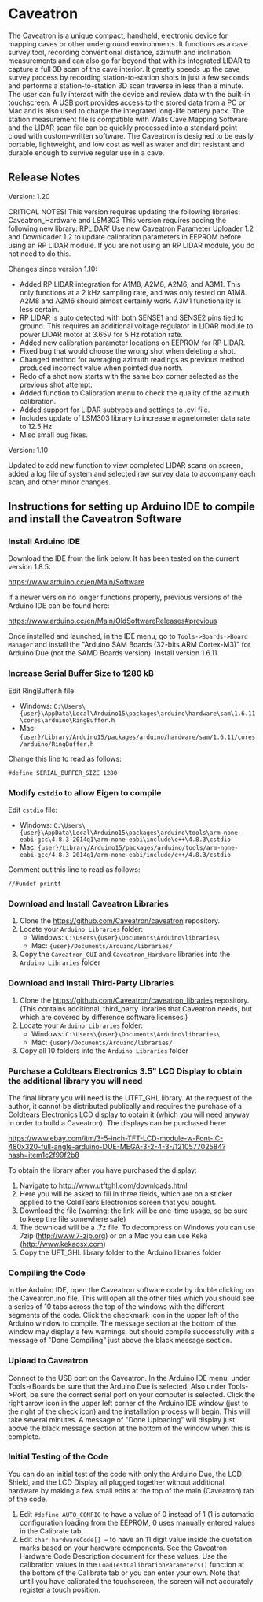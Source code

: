 # Caveatron

The Caveatron is a unique compact, handheld, electronic device for mapping caves or other underground environments. It functions as a cave survey tool, recording conventional distance, azimuth and inclination measurements and can also go far beyond that with its integrated LIDAR to capture a full 3D scan of the cave interior. It greatly speeds up the cave survey process by recording station-to-station shots in just a few seconds and performs a station-to-station 3D scan traverse in less than a minute. The user can fully interact with the device and review data with the built-in touchscreen. A USB port provides access to the stored data from a PC or Mac and is also used to charge the integrated long-life battery pack. The station measurement file is compatible with Walls Cave Mapping Software and the LIDAR scan file can be quickly processed into a standard point cloud with custom-written software. The Caveatron is designed to be easily portable, lightweight, and low cost as well as water and dirt resistant and durable enough to survive regular use in a cave.

## Release Notes

Version: 1.20

CRITICAL NOTES!
This version requires updating the following libraries: Caveatron_Hardware and LSM303
This version requires adding the following new library: RPLIDAR'
Use new Caveatron Parameter Uploader 1.2 and Downloader 1.2 to update calibration parameters in EEPROM before using an RP LIDAR module. If you are not using an RP LIDAR module, you do not need to do this.

Changes since version 1.10:
- Added RP LIDAR integration for A1M8, A2M8, A2M6, and A3M1. This only functions at a 2 kHz sampling rate, and was only tested on A1M8.     A2M8 and A2M6 should almost certainly work. A3M1 functionality is less certain.
- RP LIDAR is auto detected with both SENSE1 and SENSE2 pins tied to ground. This requires an additional voltage regulator in LIDAR module to power LIDAR motor at 3.65V for 5 Hz rotation rate.
- Added new calibration parameter locations on EEPROM for RP LIDAR.
- Fixed bug that would choose the wrong shot when deleting a shot.
- Changed method for averaging azimuth readings as previous method produced incorrect value when pointed due north.
- Redo of a shot now starts with the same box corner selected as the previous shot attempt.
- Added function to Calibration menu to check the quality of the azimuth calibration.
- Added support for LIDAR subtypes and settings to .cvl file.
- Includes update of LSM303 library to increase magnetometer data rate to 12.5 Hz
- Misc small bug fixes.


Version: 1.10

Updated to add new function to view completed LIDAR scans on screen, added a log file of system and selected raw survey data to accompany each scan, and other minor changes.


## Instructions for setting up Arduino IDE to compile and install the Caveatron Software

### Install Arduino IDE

Download the IDE from the link below. It has been tested on the current version 1.8.5:

https://www.arduino.cc/en/Main/Software

If a newer version no longer functions properly, previous versions of the Arduino IDE can be found here:

https://www.arduino.cc/en/Main/OldSoftwareReleases#previous

Once installed and launched, in the IDE menu, go to `Tools->Boards->Board Manager` and install the "Arduino SAM Boards (32-bits ARM Cortex-M3)" for Arduino Due (not the SAMD Boards version). Install version 1.6.11.

### Increase Serial Buffer Size to 1280 kB

Edit RingBuffer.h file:

- Windows: `C:\Users\{user}\AppData\Local\Arduino15\packages\arduino\hardware\sam\1.6.11\cores\arduino\RingBuffer.h`
- Mac: `{user}/Library/Arduino15/packages/arduino/hardware/sam/1.6.11/cores/arduino/RingBuffer.h`

Change this line to read as follows:

```
#define SERIAL_BUFFER_SIZE 1280
```

### Modify `cstdio` to allow Eigen to compile

Edit `cstdio` file:

- Windows: `C:\Users\{user}\AppData\Local\Arduino15\packages\arduino\tools\arm-none-eabi-gcc\4.8.3-2014q1\arm-none-eabi\include\c++\4.8.3\cstdio`
- Mac: `{user}/Library/Arduino15/packages/arduino/tools/arm-none-eabi-gcc/4.8.3-2014q1/arm-none-eabi/include/c++/4.8.3/cstdio`

Comment out this line to read as follows:

```
//#undef printf
```

### Download and Install Caveatron Libraries

1. Clone the https://github.com/Caveatron/caveatron repository.
2. Locate your `Arduino Libraries` folder:
    - Windows: `C:\Users\{user}\Documents\Arduino\libraries\`
    - Mac: `{user}/Documents/Arduino/libraries/`
3. Copy the `Caveatron_GUI` and `Caveatron_Hardware` libraries into the `Arduino Libraries` folder

### Download and Install Third-Party Libraries

1. Clone the https://github.com/Caveatron/caveatron_libraries repository. (This contains additional, third_party libraries that Caveatron needs, but which are covered by difference software licenses.)
2. Locate your `Arduino Libraries` folder:
    - Windows: `C:\Users\{user}\Documents\Arduino\libraries\`
    - Mac: `{user}/Documents/Arduino/libraries/`
3. Copy all 10 folders into the `Arduino Libraries` folder


### Purchase a Coldtears Electronics 3.5" LCD Display to obtain the additional library you will need

The final library you will need is the UTFT_GHL library. At the request of the author, it cannot be distributed publically and requires the purchase of a Coldtears Electronics LCD display to obtain it (which you will need anyway in order to build a Caveatron). The displays can be purchased here:

https://www.ebay.com/itm/3-5-inch-TFT-LCD-module-w-Font-IC-480x320-full-angle-arduino-DUE-MEGA-3-2-4-3-/121057702584?hash=item1c2f99f2b8

To obtain the library after you have purchased the display:
1. Navigate to http://www.utftghl.com/downloads.html
2. Here you will be asked to fill in three fields, which are on a sticker applied to the ColdTears Electronics screen that you bought.
3. Download the file (warning: the link will be one-time usage, so be sure to keep the file somewhere safe)
4. The download will be a .7z file. To decompress on Windows you can use 7zip (http://www.7-zip.org) or on a Mac you can use Keka (http://www.kekaosx.com)
5. Copy the UFT_GHL library folder to the Arduino libraries folder


### Compiling the Code

In the Arduino IDE, open the Caveatron software code by double clicking on the Caveatron.ino file. This will open all the other files which you should see a series of 10 tabs across the top of the windows with the different segments of the code. Click the checkmark icon in the upper left of the Arduino window to compile. The message section at the bottom of the window may display a few warnings, but should compile successfully with a message of "Done Compiling" just above the black message section.

### Upload to Caveatron

Connect to the USB port on the Caveatron. In the Arduino IDE menu, under Tools->Boards be sure that the Arduino Due is selected. Also under Tools->Port, be sure the correct serial port on your computer is selected. Click the right arrow icon in the upper left corner of the Arduino IDE window (just to the right of the check icon) and the installation process will begin. This will take several minutes. A message of "Done Uploading" will display just above the black message section at the bottom of the window when this is complete.

### Initial Testing of the Code

You can do an initial test of the code with only the Arduino Due, the LCD Shield, and the LCD Display all plugged together without additional hardware by making a few small edits at the top of the main (Caveatron) tab of the code.
1. Edit `#define AUTO_CONFIG` to have a value of 0 instead of 1 (1 is automatic configuration loading from the EEPROM, 0 uses manually entered values in the Calibrate tab.
2. Edit `char hardwareCode[] =` to have an 11 digit value inside the quotation marks based on your hardware components. See the Caveatron Hardware Code Description document for these values.
Use the calibration values in the `LoadTestCalibrationParameters()` function at the bottom of the Calibrate tab or you can enter your own. Note that until you have calibrated the touchscreen, the screen will not accurately register a touch position.


